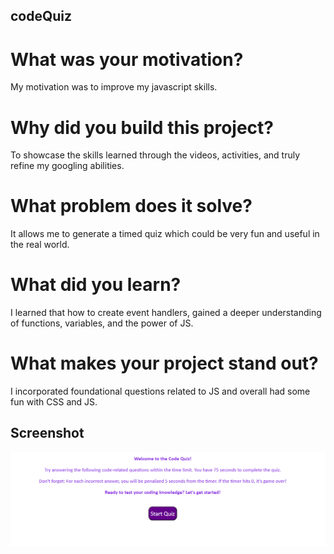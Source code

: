 ## codeQuiz
# What was your motivation? 
My motivation was to improve my javascript skills.
# Why did you build this project? 
To showcase the skills learned through the videos, activities, and truly refine my googling abilities.
# What problem does it solve? 
It allows me to generate a timed quiz which could be very fun and useful in the real world.
# What did you learn? 
I learned that how to create event handlers, gained a deeper understanding of functions, variables, and the power of JS.
# What makes your project stand out? 
I incorporated foundational questions related to JS and overall had some fun with CSS and JS.


## Screenshot
![Project App Image](./images/codequizjazzy.PNG)